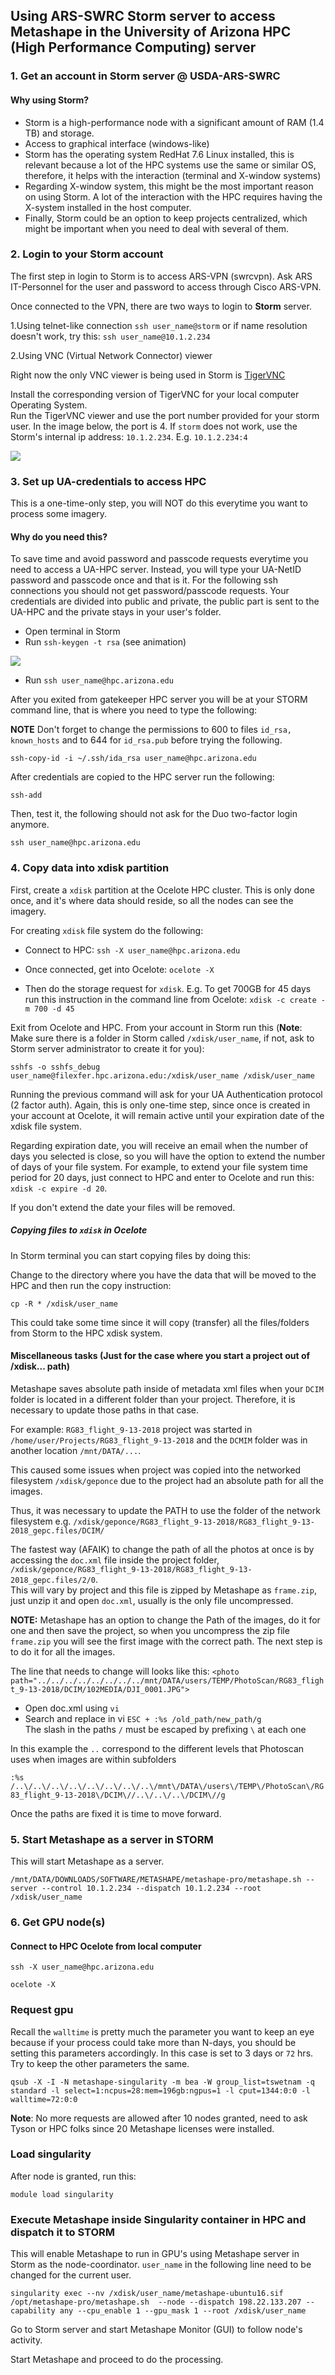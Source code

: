 ## Using ARS-SWRC Storm server to access Metashape in the University of Arizona HPC (High Performance Computing) server

### 1. Get an account in Storm server @ USDA-ARS-SWRC 

#### Why using Storm? 

- Storm is a high-performance node with a significant amount of RAM (1.4 TB) and 
storage.
- Access to graphical interface (windows-like)
- Storm has the operating system RedHat 7.6 Linux installed, this is relevant 
because a lot of the HPC systems use the same or similar OS, therefore, it helps
with the interaction (terminal and X-window systems)
- Regarding X-window system, this might be the most important reason on using 
Storm. A lot of the interaction with the HPC requires having the X-system 
installed in the host computer. 
- Finally, Storm could be an option to keep projects centralized, which might be 
important when you need to deal with several of them. 

### 2. Login to your Storm account

The first step in login to Storm is to access ARS-VPN (swrcvpn).  Ask ARS 
IT-Personnel for the user and password to access through Cisco ARS-VPN.

Once connected to the VPN, there are two ways to login to **Storm** server.

1.Using telnet-like connection 
`ssh user_name@storm` or if name resolution doesn't work, try this:
`ssh user_name@10.1.2.234` 

2.Using VNC (Virtual Network Connector) viewer

Right now the only VNC viewer is being used in Storm is [TigerVNC](https://bintray.com/tigervnc/stable/tigervnc/1.9.0)

Install the corresponding version of TigerVNC for your local computer Operating
System.  
Run the TigerVNC viewer and use the port number provided for your 
storm user. In the image below, the port is 4. If `storm` does not work, use the
Storm's internal ip address: `10.1.2.234`.  E.g. `10.1.2.234:4`

![](./gifs/tigervnc.png)


### 3. Set up UA-credentials to access HPC

This is a one-time-only step, you will NOT do this everytime you want to process some imagery.

#### Why do you need this?

To save time and avoid password and passcode requests everytime you need to access a UA-HPC server. Instead, you will type your UA-NetID password and passcode once and that is it. For the following ssh connections you should not get password/passcode requests. Your credentials are divided into public and private, the public part is sent to the UA-HPC and the private stays in your user's folder.

- Open terminal in Storm
- Run `ssh-keygen -t rsa` (see animation)

![](./gifs/ssh_credentials_uahpc.gif)

- Run `ssh user_name@hpc.arizona.edu`

After you exited from gatekeeper HPC server you will be at your STORM command line, that is where you need to type the following:

**NOTE** Don't forget to change the permissions to 600 to files `id_rsa, known_hosts` 
and to 644 for `id_rsa.pub` before trying the following.

`ssh-copy-id -i ~/.ssh/ida_rsa user_name@hpc.arizona.edu`

After credentials are copied to the HPC server run the following:

`ssh-add` 

Then, test it, the following should not ask for the Duo two-factor login anymore.

`ssh user_name@hpc.arizona.edu` 

### 4. Copy data into xdisk partition

First, create a `xdisk` partition at the Ocelote HPC cluster. This is only done
once, and it's where data should reside, so all the nodes can see the imagery.

For creating `xdisk` file system do the following:

- Connect to HPC: `ssh -X user_name@hpc.arizona.edu`

- Once connected, get into Ocelote: `ocelote -X`

- Then do the storage request for `xdisk`. E.g. To get 700GB for 45 days run
this instruction in the command line from Ocelote: `xdisk -c create -m 700 -d 45` 

Exit from Ocelote and HPC. From your account in Storm run this (**Note**: Make sure
there is a folder in Storm called `/xdisk/user_name`, if not, ask to Storm 
server administrator to create it for you):

`sshfs -o sshfs_debug user_name@filexfer.hpc.arizona.edu:/xdisk/user_name /xdisk/user_name`

Running the previous command will ask for your UA Authentication protocol 
(2 factor auth). Again, this is only one-time step, since once is created in 
your account at Ocelote, it will remain active until your expiration date of the
xdisk file system.

Regarding expiration date, you will receive an email when the number of days you
selected is close, so you will have the option to extend the number of days
of your file system.  For example, to extend your file system time period for 
20 days, just connect to HPC and enter to Ocelote and run this: 
`xdisk -c expire -d 20`. 

If you don't extend the date your files will be removed.

##### Copying files to `xdisk` in Ocelote

In Storm terminal you can start copying files by doing this:

Change to the directory where you have the data that will be moved to the HPC
and then run the copy instruction:

`cp -R * /xdisk/user_name`  

This could take some time since it will copy (transfer) all the files/folders 
from Storm to the HPC xdisk system.

#### Miscellaneous tasks (Just for the case where you start a project out of /xdisk... path)

Metashape saves absolute path inside of metadata xml files when your `DCIM` folder
is located in a different folder than your project.  Therefore, it is necessary 
to update those paths in that case.

For example:
`RG83_flight_9-13-2018` project was started in `/home/user/Projects/RG83_flight_9-13-2018`
and the `DCMIM` folder was in another location `/mnt/DATA/...`.  

This caused some issues when project was copied into the networked filesystem
`/xdisk/geponce` due to the project had an absolute path for all the images.

Thus, it was necessary to update the PATH to use the folder of the network 
filesystem 
e.g. `/xdisk/geponce/RG83_flight_9-13-2018/RG83_flight_9-13-2018_gepc.files/DCIM/`

The fastest way (AFAIK) to change the path of all the photos at once is by accessing the `doc.xml` file inside the project folder, `/xdisk/geponce/RG83_flight_9-13-2018/RG83_flight_9-13-2018_gepc.files/2/0`.  
This will vary by project and this file is zipped by Metashape as `frame.zip`, 
just unzip it and open `doc.xml`, usually is the only file uncompressed.  

**NOTE:** Metashape has an option to change the Path of the images, do it for one and then 
save the project, so when you uncompress the zip file `frame.zip` you will see 
the first image with the correct path.  The next step is to do it for all the 
images.

The line that needs to change will looks like this: 
` <photo path="../../../../../../../../mnt/DATA/users/TEMP/PhotoScan/RG83_flight_9-13-2018/DCIM/102MEDIA/DJI_0001.JPG"> `

- Open doc.xml using `vi`
- Search and replace in vi `ESC + :%s /old_path/new_path/g`  
The slash in the paths `/` must be escaped by prefixing `\` at each one

In this example the `..` correspond to the different levels that Photoscan uses when images are within subfolders

`:%s /..\/..\/..\/..\/..\/..\/..\/..\/mnt\/DATA\/users\/TEMP\/PhotoScan\/RG83_flight_9-13-2018\/DCIM\//..\/..\/..\/DCIM\//g `

Once the paths are fixed it is time to move forward.  

### 5. Start Metashape as a server in STORM

This will start Metashape as a server. 

`/mnt/DATA/DOWNLOADS/SOFTWARE/METASHAPE/metashape-pro/metashape.sh --server --control 10.1.2.234 --dispatch 10.1.2.234 --root /xdisk/user_name`

### 6. Get GPU node(s)

#### Connect to HPC Ocelote from local computer

`ssh -X user_name@hpc.arizona.edu`

`ocelote -X`

### Request gpu

Recall the `walltime` is pretty much the parameter you want to keep an eye because
if your process could take more than N-days, you should be setting this parameters
accordingly.  In this case is set to 3 days or `72` hrs.  Try to keep the other 
parameters the same.

`qsub -X -I -N metashape-singularity -m bea -W group_list=tswetnam -q standard -l select=1:ncpus=28:mem=196gb:ngpus=1 -l cput=1344:0:0 -l walltime=72:0:0`

**Note**: No more requests are allowed after 10 nodes granted, need to ask Tyson
or HPC folks since 20 Metashape licenses were installed.

### Load singularity 

After node is granted, run this:

`module load singularity` 

### Execute Metashape inside Singularity container in HPC and dispatch it to STORM

This will enable Metashape to run in GPU's using Metashape server in Storm as the 
node-coordinator.  `user_name` in the following line need to be changed for the 
current user.

`singularity exec --nv /xdisk/user_name/metashape-ubuntu16.sif /opt/metashape-pro/metashape.sh  --node --dispatch 198.22.133.207 --capability any --cpu_enable 1 --gpu_mask 1 --root /xdisk/user_name`

Go to Storm server and start Metashape Monitor (GUI) to follow node's activity.

Start Metashape and proceed to do the processing.



